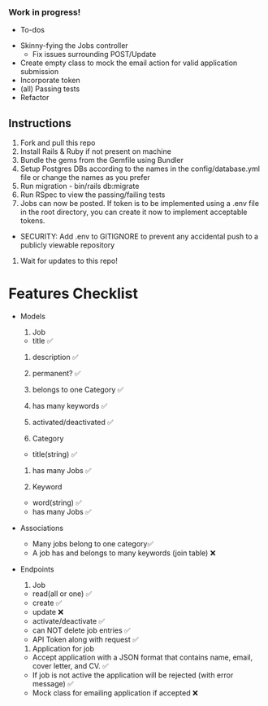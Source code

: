 
### Work in progress!
* To-dos
 - Skinny-fying the Jobs controller
    - Fix issues surrounding POST/Update
 - Create empty class to mock the email action for valid application submission
 - Incorporate token
 - (all) Passing tests
 - Refactor

## Instructions
1. Fork and pull this repo
1. Install Rails & Ruby if not present on machine
1. Bundle the gems from the Gemfile using Bundler
1. Setup Postgres DBs according to the names in the config/database.yml file or change the names as you prefer
1. Run migration - bin/rails db:migrate
1. Run RSpec to view the passing/failing tests
1. Jobs can now be posted. If token is to be implemented using a .env file in the root directory, you can create it now to implement acceptable tokens.
  * SECURITY: Add .env to GITIGNORE to prevent any accidental push to a publicly viewable repository
1. Wait for updates to this repo!


# Features Checklist

* Models

  1. Job
    * title ✅
    1. description ✅
    1. permanent? ✅
    1. belongs to one Category ✅
    1. has many keywords ✅
    1. activated/deactivated ✅

  1. Category
    * title(string) ✅
    1. has many Jobs ✅

  1. Keyword
    * word(string) ✅
    * has many Jobs ✅
* Associations
    * Many jobs belong to one category✅
    * A job has and belongs to many keywords (join table) ❌

* Endpoints
  1. Job
    * read(all or one) ✅
    * create ✅
    * update ❌
    * activate/deactivate ✅
    * can NOT delete job entries ✅
    * API Token along with request ✅
  1. Application for job
    * Accept application with a JSON format that contains name, email, cover letter, and CV. ✅
    * If job is not active the application will be rejected (with error message) ✅
    * Mock class for emailing application if accepted ❌
